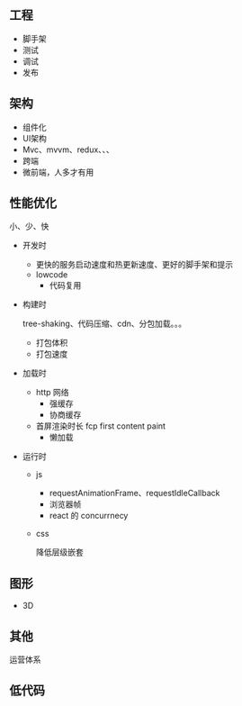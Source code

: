 ## 工程

* 脚手架
* 测试
* 调试
* 发布

## 架构

* 组件化
* UI架构
* Mvc、mvvm、redux、、、
* 跨端
* 微前端，人多才有用

## 性能优化

小、少、快

* 开发时

  * 更快的服务启动速度和热更新速度、更好的脚手架和提示
  * lowcode
    * 代码复用

* 构建时

  tree-shaking、代码压缩、cdn、分包加载。。。

  * 打包体积
  * 打包速度

* 加载时

  * http 网络
    * 强缓存
    * 协商缓存
  * 首屏渲染时长 fcp first content paint
    * 懒加载

* 运行时

  * js

    * requestAnimationFrame、requestIdleCallback
    * 浏览器帧
    * react 的 concurrnecy

  * css

    降低层级嵌套

## 图形

* 3D

## 其他

运营体系

## 低代码
